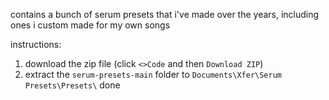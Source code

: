 contains a bunch of serum presets that i've made over the years, including ones i custom made for my own songs

instructions: 
1. download the zip file (click `<>Code` and then `Download ZIP`)
2. extract the `serum-presets-main` folder to `Documents\Xfer\Serum Presets\Presets\`
done

